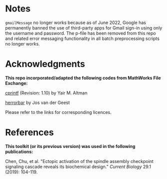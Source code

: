 # Notes
``gmailMessage`` no longer works because as of June 2022, Google has permanently banned the use of third-party apps for Gmail sign-in using only the username and password. The p-file has been removed from this repo and related error messaging functionality in all batch preprocessing scripts no longer works.

# Acknowledgments
**This repo incorporated/adapted the following codes from MathWorks File Exchange:**

[cprintf](https://www.mathworks.com/matlabcentral/fileexchange/24093-cprintf-display-formatted-colored-text-in-command-window) (Revision: 1.10) by Yair M. Altman

[herrorbar](https://www.mathworks.com/matlabcentral/fileexchange/3963-herrorbar) by Jos van der Geest

Please refer to the links for corresponding licences.

# References
**This toolkit (or its previous version) was used in the following publications:**

Chen, Chu, et al. "Ectopic activation of the spindle assembly checkpoint signaling cascade reveals its biochemical design." *Current Biology* 29.1 (2019): 104-119.
